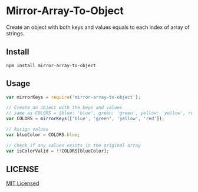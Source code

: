# Mirror-Array-To-Object
Create an object with both keys and values equals to each index of array of strings.

## Install

```
npm install mirror-array-to-object
```

## Usage

```js
var mirrorKeys = require('mirror-array-to-object');

// Create an object with the keys and values
// same as COLORS = {blue: 'blue', green: 'green', yellow: 'yellow', red: 'red'};
var COLORS = mirrorKeys(['blue', 'green', 'yellow', 'red']);

// Assign values
var blueColor = COLORS.blue;

// Check if any values exists in the original array
var isColorValid = !!COLORS[blueColor];
```
## LICENSE

[MIT Licensed](./LICENSE)
